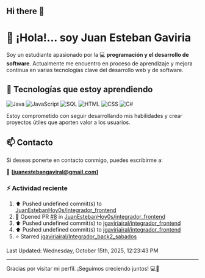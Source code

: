 ## Hi there 👋

# 👋 ¡Hola!... soy Juan Esteban Gaviria 

Soy un estudiante apasionado por la 
:computer: **programación y el desarrollo de software**. 
Actualmente me encuentro en proceso de aprendizaje y mejora continua en varias tecnologías clave del desarrollo web y de software.

## 🚀 Tecnologías que estoy aprendiendo

<p align="left">
  <img src="https://img.shields.io/badge/Java-007396?style=for-the-badge&logo=java&logoColor=white" alt="Java" />
  <img src="https://img.shields.io/badge/JavaScript-F7DF1E?style=for-the-badge&logo=javascript&logoColor=black" alt="JavaScript" />
  <img src="https://img.shields.io/badge/SQL-4479A1?style=for-the-badge&logo=postgresql&logoColor=white" alt="SQL" />
  <img src="https://img.shields.io/badge/HTML5-E34F26?style=for-the-badge&logo=html5&logoColor=white" alt="HTML" />
  <img src="https://img.shields.io/badge/CSS3-1572B6?style=for-the-badge&logo=css3&logoColor=white" alt="CSS" />
  <img src="https://img.shields.io/badge/C%23-239120?style=for-the-badge&logo=c-sharp&logoColor=white" alt="C#" />
</p>

Estoy comprometido con seguir desarrollando mis habilidades y crear proyectos útiles que aporten valor a los usuarios.

## 📫 Contacto

Si deseas ponerte en contacto conmigo, puedes escribirme a:

📧 **[juanestebangaviral@gmail.com]**


### :zap: Actividad reciente
<!--RECENT_ACTIVITY:start-->
1. ⬆️ Pushed undefined commit(s) to [JuanEstebanHoy0s/integrador_frontend](https://github.com/JuanEstebanHoy0s/integrador_frontend)<br>
2. 💪 Opened PR [#8](undefined) in [JuanEstebanHoy0s/integrador_frontend](https://github.com/JuanEstebanHoy0s/integrador_frontend)<br>
3. ⬆️ Pushed undefined commit(s) to [jgaviriairal/integrador_frontend](https://github.com/jgaviriairal/integrador_frontend)<br>
4. ⬆️ Pushed undefined commit(s) to [jgaviriairal/integrador_frontend](https://github.com/jgaviriairal/integrador_frontend)<br>
5. ⭐ Starred [jgaviriairal/Integrador_back2_sabados](https://github.com/jgaviriairal/Integrador_back2_sabados)<br>
<!--RECENT_ACTIVITY:end-->

<!--RECENT_ACTIVITY:last_update-->
Last Updated: Wednesday, October 15th, 2025, 12:23:43 PM
<!--RECENT_ACTIVITY:last_update_end-->

---

Gracias por visitar mi perfil. ¡Seguimos creciendo juntos! 💻🌱
